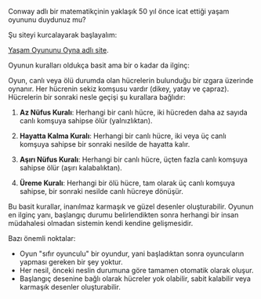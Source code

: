 Conway adlı bir matematikçinin yaklaşık 50 yıl önce icat ettiği yaşam oyununu duydunuz mu? 

Şu siteyi kurcalayarak başlayalım:

[Yaşam Oyununu Oyna adlı site](https://playgameoflife.com/).  

Oyunun kuralları oldukça basit ama bir o kadar da ilginç:

Oyun, canlı veya ölü durumda olan hücrelerin bulunduğu bir ızgara üzerinde oynanır. Her hücrenin sekiz komşusu vardır (dikey, yatay ve çapraz). Hücrelerin bir sonraki nesle geçişi şu kurallara bağlıdır:

1. **Az Nüfus Kuralı**: Herhangi bir canlı hücre, iki hücreden daha az sayıda canlı komşuya sahipse ölür (yalnızlıktan).

2. **Hayatta Kalma Kuralı**: Herhangi bir canlı hücre, iki veya üç canlı komşuya sahipse bir sonraki nesilde de hayatta kalır.

3. **Aşırı Nüfus Kuralı**: Herhangi bir canlı hücre, üçten fazla canlı komşuya sahipse ölür (aşırı kalabalıktan).

4. **Üreme Kuralı**: Herhangi bir ölü hücre, tam olarak üç canlı komşuya sahipse, bir sonraki nesilde canlı hücreye dönüşür.

Bu basit kurallar, inanılmaz karmaşık ve güzel desenler oluşturabilir. Oyunun en ilginç yanı, başlangıç durumu belirlendikten sonra herhangi bir insan müdahalesi olmadan sistemin kendi kendine gelişmesidir. 

Bazı önemli noktalar:
- Oyun "sıfır oyunculu" bir oyundur, yani başladıktan sonra oyuncuların yapması gereken bir şey yoktur.
- Her nesil, önceki neslin durumuna göre tamamen otomatik olarak oluşur.
- Başlangıç desenine bağlı olarak hücreler yok olabilir, sabit kalabilir veya karmaşık desenler oluşturabilir.
